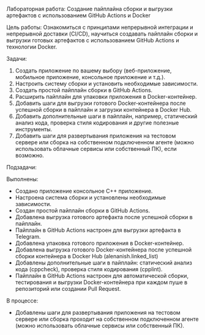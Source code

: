 Лабораторная работа: Создание пайплайна сборки и выгрузки артефактов с использованием GitHub Actions и Docker

Цель работы: Ознакомиться с принципами непрерывной интеграции и непрерывной доставки (CI/CD), научиться создавать пайплайн сборки и выгрузки готовых артефактов с использованием GitHub Actions и технологии Docker.

Задачи:

1. Создать приложение по вашему выбору (веб-приложение, мобильное приложение, консольное приложение и т.д.).
2. Настроить систему сборки и установить необходимые зависимости.
3. Создать простой пайплайн сборки в GitHub Actions.
4. Расширить пайплайн для упаковки приложения в Docker-контейнер.
5. Добавить шаги для выгрузки готового Docker-контейнера после успешной сборки в пайплайн и загрузки контейнера в Docker Hub.
6. Добавить дополнительные шаги в пайплайн, например, статический анализ кода, проверка стиля кодирования и другие полезные инструменты.
7. Добавить шаги для развертывания приложения на тестовом сервере или сборка на собственном подключенном агенте (можно использовать облачные сервисы или собственный ПК), если возможно.

Подзадачи:

Выполнены:
+ Создано приложение консольное С++ приложение.
+ Настроена система сборки и установлены необходимые зависимости.
+ Создан простой пайплайн сборки в GitHub Actions.
+ Добавлена выгрузка готового артефакта после успешной сборки в пайплайн.
+ Пайплайн в GitHub Actions настроен для выгрузки артефакта в Telegram.
+ Добавлена упаковка готового приложения в Docker-контейнер.
+ Добавлена выгрузка готового Docker-контейнера после успешной сборки контейнера в Docker Hub (alenanish.linked_list)
+  Добавлены дополнительные шаги в пайплайн: статический анализ кода (cppcheck), проверка стиля кодирования (cpplint).
+  Пайплайн в GitHub Actions настроен для автоматической сборки, тестирования и выгрузки Docker-контейнера при каждом пуше в репозиторий или создании Pull Request.

В процессе:
  
- Добавлены шаги для развертывания приложения на тестовом сервере или сборка проходит на собственном подключенном агенте (можно использовать облачные сервисы или собственный ПК).

